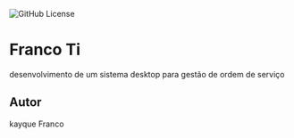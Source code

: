 ![GitHub License](https://img.shields.io/github/license/kayqueFranco/francoTi)


# Franco Ti
desenvolvimento de um sistema desktop para gestão de ordem de serviço 

## Autor
kayque Franco
